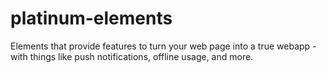 # platinum-elements
Elements that provide features to turn your web page into a true webapp - with things like push notifications, offline usage, and more.

